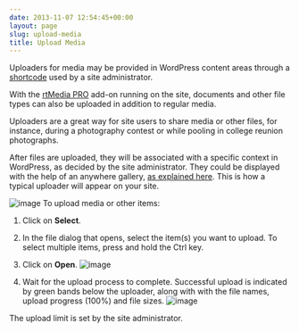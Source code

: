 ```yaml
---
date: 2013-11-07 12:54:45+00:00
layout: page
slug: upload-media
title: Upload Media
---
```


Uploaders for media may be provided in WordPress content areas through a [shortcode](https://rtcamp.com/rtmedia/docs/common/shortcodes/uploader-shortcode/) used by a site administrator.

With the [rtMedia PRO](https://rtcamp.com/store/rtmedia-pro/) add-on running on the site, documents and other file types can also be uploaded in addition to regular media.

Uploaders are a great way for site users to share media or other files, for instance, during a photography contest or while pooling in college reunion photographs.

After files are uploaded, they will be associated with a specific context in WordPress, as decided by the site administrator. They could be displayed with the help of an anywhere gallery, [as explained here](https://rtcamp.com/rtmedia/docs/user/rtmedia-wordpress/anywhere-gallery/). This is how a typical uploader will appear on your site.

![image](https://rtcamp.com/wp-content/uploads/2013/11/image20.png) To upload media or other items:



	
  1. Click on **Select**.

	
  2. In the file dialog that opens, select the item(s) you want to upload. To select multiple items, press and hold the Ctrl key.

	
  3. Click on **Open**. ![image](https://rtcamp.com/wp-content/uploads/2013/11/image21.png)

	
  4. Wait for the upload process to complete. Successful upload is indicated by green bands below the uploader, along with with the file names, upload progress (100%) and file sizes. ![image](https://rtcamp.com/wp-content/uploads/2013/11/image22.png)


The upload limit is set by the site administrator.
